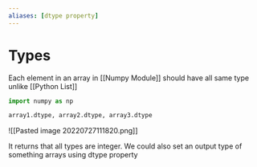 ```yaml
---
aliases: [dtype property]
---
```

# Types
Each element in an array in [[Numpy Module]] should have all same type unlike [[Python List]]

```python
import numpy as np

array1.dtype, array2.dtype, array3.dtype
```

![[Pasted image 20220727111820.png]]

It returns that all types are integer.
We could also set an output type of something arrays using dtype property

